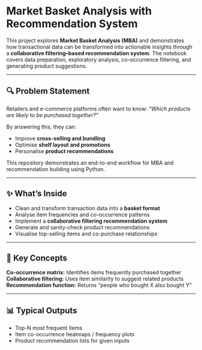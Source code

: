 # Market Basket Analysis with Recommendation System  

This project explores **Market Basket Analysis (MBA)** and demonstrates how transactional data can be transformed into actionable insights through a **collaborative filtering–based recommendation system**. The notebook covers data preparation, exploratory analysis, co-occurrence filtering, and generating product suggestions.  

---

## 🔍 Problem Statement  
Retailers and e-commerce platforms often want to know: *“Which products are likely to be purchased together?”*  

By answering this, they can:  
- Improve **cross-selling and bundling**  
- Optimise **shelf layout and promotions**  
- Personalise **product recommendations**  

This repository demonstrates an end-to-end workflow for MBA and recommendation building using Python.  

---

## ✨ What’s Inside  
- Clean and transform transaction data into a **basket format**  
- Analyse item frequencies and co-occurrence patterns  
- Implement a **collaborative filtering recommendation system**  
- Generate and sanity-check product recommendations  
- Visualise top-selling items and co-purchase relationships  

---

## 🧠 Key Concepts

**Co-occurrence matrix:** Identifies items frequently purchased together
**Collaborative filtering:** Uses item similarity to suggest related products
**Recommendation function:** Returns “people who bought X also bought Y”

---

## 📊 Typical Outputs

- Top-N most frequent items
- Item co-occurrence heatmaps / frequency plots
- Product recommendation lists for given inputs

